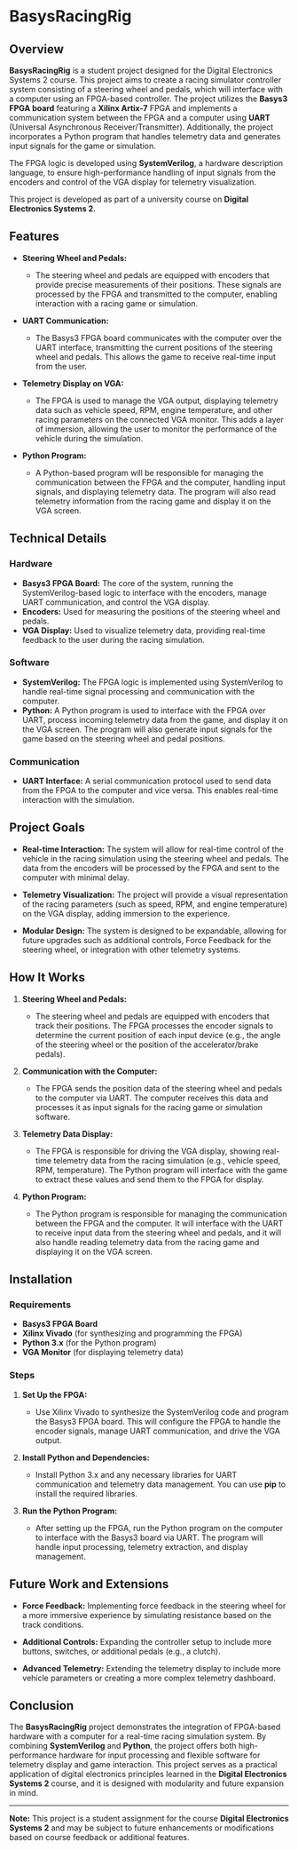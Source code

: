 # BasysRacingRig

## Overview

**BasysRacingRig** is a student project designed for the Digital Electronics Systems 2 course. This project aims to create a racing simulator controller system consisting of a steering wheel and pedals, which will interface with a computer using an FPGA-based controller. The project utilizes the **Basys3 FPGA board** featuring a **Xilinx Artix-7** FPGA and implements a communication system between the FPGA and a computer using **UART** (Universal Asynchronous Receiver/Transmitter). Additionally, the project incorporates a Python program that handles telemetry data and generates input signals for the game or simulation.

The FPGA logic is developed using **SystemVerilog**, a hardware description language, to ensure high-performance handling of input signals from the encoders and control of the VGA display for telemetry visualization.

This project is developed as part of a university course on **Digital Electronics Systems 2**.

## Features

- **Steering Wheel and Pedals:**
  - The steering wheel and pedals are equipped with encoders that provide precise measurements of their positions. These signals are processed by the FPGA and transmitted to the computer, enabling interaction with a racing game or simulation.
  
- **UART Communication:**
  - The Basys3 FPGA board communicates with the computer over the UART interface, transmitting the current positions of the steering wheel and pedals. This allows the game to receive real-time input from the user.

- **Telemetry Display on VGA:**
  - The FPGA is used to manage the VGA output, displaying telemetry data such as vehicle speed, RPM, engine temperature, and other racing parameters on the connected VGA monitor. This adds a layer of immersion, allowing the user to monitor the performance of the vehicle during the simulation.

- **Python Program:**
  - A Python-based program will be responsible for managing the communication between the FPGA and the computer, handling input signals, and displaying telemetry data. The program will also read telemetry information from the racing game and display it on the VGA screen.

## Technical Details

### Hardware
- **Basys3 FPGA Board:** The core of the system, running the SystemVerilog-based logic to interface with the encoders, manage UART communication, and control the VGA display.
- **Encoders:** Used for measuring the positions of the steering wheel and pedals.
- **VGA Display:** Used to visualize telemetry data, providing real-time feedback to the user during the racing simulation.
  
### Software
- **SystemVerilog:** The FPGA logic is implemented using SystemVerilog to handle real-time signal processing and communication with the computer.
- **Python:** A Python program is used to interface with the FPGA over UART, process incoming telemetry data from the game, and display it on the VGA screen. The program will also generate input signals for the game based on the steering wheel and pedal positions.

### Communication
- **UART Interface:** A serial communication protocol used to send data from the FPGA to the computer and vice versa. This enables real-time interaction with the simulation.

## Project Goals

- **Real-time Interaction:** The system will allow for real-time control of the vehicle in the racing simulation using the steering wheel and pedals. The data from the encoders will be processed by the FPGA and sent to the computer with minimal delay.
  
- **Telemetry Visualization:** The project will provide a visual representation of the racing parameters (such as speed, RPM, and engine temperature) on the VGA display, adding immersion to the experience.

- **Modular Design:** The system is designed to be expandable, allowing for future upgrades such as additional controls, Force Feedback for the steering wheel, or integration with other telemetry systems.

## How It Works

1. **Steering Wheel and Pedals:**
   - The steering wheel and pedals are equipped with encoders that track their positions. The FPGA processes the encoder signals to determine the current position of each input device (e.g., the angle of the steering wheel or the position of the accelerator/brake pedals).
   
2. **Communication with the Computer:**
   - The FPGA sends the position data of the steering wheel and pedals to the computer via UART. The computer receives this data and processes it as input signals for the racing game or simulation software.
   
3. **Telemetry Data Display:**
   - The FPGA is responsible for driving the VGA display, showing real-time telemetry data from the racing simulation (e.g., vehicle speed, RPM, temperature). The Python program will interface with the game to extract these values and send them to the FPGA for display.

4. **Python Program:**
   - The Python program is responsible for managing the communication between the FPGA and the computer. It will interface with the UART to receive input data from the steering wheel and pedals, and it will also handle reading telemetry data from the racing game and displaying it on the VGA screen.

## Installation

### Requirements

- **Basys3 FPGA Board**
- **Xilinx Vivado** (for synthesizing and programming the FPGA)
- **Python 3.x** (for the Python program)
- **VGA Monitor** (for displaying telemetry data)

### Steps

1. **Set Up the FPGA:**
   - Use Xilinx Vivado to synthesize the SystemVerilog code and program the Basys3 FPGA board. This will configure the FPGA to handle the encoder signals, manage UART communication, and drive the VGA output.

2. **Install Python and Dependencies:**
   - Install Python 3.x and any necessary libraries for UART communication and telemetry data management. You can use **pip** to install the required libraries.
   
3. **Run the Python Program:**
   - After setting up the FPGA, run the Python program on the computer to interface with the Basys3 board via UART. The program will handle input processing, telemetry extraction, and display management.

## Future Work and Extensions

- **Force Feedback:** Implementing force feedback in the steering wheel for a more immersive experience by simulating resistance based on the track conditions.
  
- **Additional Controls:** Expanding the controller setup to include more buttons, switches, or additional pedals (e.g., a clutch).

- **Advanced Telemetry:** Extending the telemetry display to include more vehicle parameters or creating a more complex telemetry dashboard.

## Conclusion

The **BasysRacingRig** project demonstrates the integration of FPGA-based hardware with a computer for a real-time racing simulation system. By combining **SystemVerilog** and **Python**, the project offers both high-performance hardware for input processing and flexible software for telemetry display and game interaction. This project serves as a practical application of digital electronics principles learned in the **Digital Electronics Systems 2** course, and it is designed with modularity and future expansion in mind.

---

**Note:** This project is a student assignment for the course **Digital Electronics Systems 2** and may be subject to future enhancements or modifications based on course feedback or additional features.
